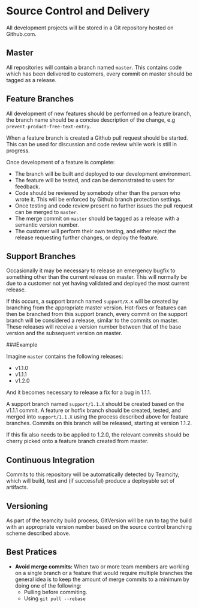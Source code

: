 # Source Control and Delivery

All development projects will be stored in a Git repository hosted on Github.com.

## Master

All repositories will contain a branch named `master`. This contains code which has been delivered to customers, every commit on master should be tagged as a release.

## Feature Branches

All development of new features should be performed on a feature branch, the branch name should be a concise description of the change, e.g `prevent-product-free-text-entry`.

When a feature branch is created a Github pull request should be started. This can be used for discussion and code review while work is still in progress.

Once development of a feature is complete:

- The branch will be built and deployed to our development environment.
- The feature will be tested, and can be demonstrated to users for feedback.
- Code should be reviewed by somebody other than the person who wrote it. This will be enforced by Github branch protection settings.
- Once testing and code review present no further issues the pull request can be merged to `master`.
- The merge commit on `master` should be tagged as a release with a semantic version number.
- The customer will perform their own testing, and either reject the release requesting further changes, or deploy the feature.

## Support Branches

Occasionally it may be necessary to release an emergency bugfix to something other than the current release on master. This will normally be due to a customer not yet having validated and deployed the most current release.

If this occurs, a support branch named `support/X.X` will be created by branching from the appropriate master version.
Hot-fixes or features can then be branched from this support branch, every commit on the support branch will be considered a release, similar to the commits on master. These releases will receive a version number between that of the base version and the subsequent version on master.

###Example

Imagine `master` contains the following releases:

- v1.1.0
- v1.1.1
- v1.2.0

And it becomes necessary to release a fix for a bug in 1.1.1.

A support branch named `support/1.1.X` should be created based on the v1.1.1 commit.
A feature or hotfix branch should be created, tested, and merged into `support/1.1.X` using the process described above for feature branches.
Commits on this branch will be released, starting at version 1.1.2.

If this fix also needs to be applied to 1.2.0, the relevant commits should be cherry picked onto a feature branch created from master.

## Continuous Integration

Commits to this repository will be automatically detected by Teamcity, which will build, test and (if successful) produce a deployable set of artifacts.

## Versioning

As part of the teamcity build process, GitVersion will be run to tag the build with an appropriate version number based on the source control branching scheme described above.

## Best Pratices

- **Avoid merge commits:** When two or more team members are working on a single branch or a feature that would require multiple branches the general idea is to keep the amount of merge commits to a minimum by doing one of the following:
    - Pulling before commiting.
    - Using `git pull --rebase`
